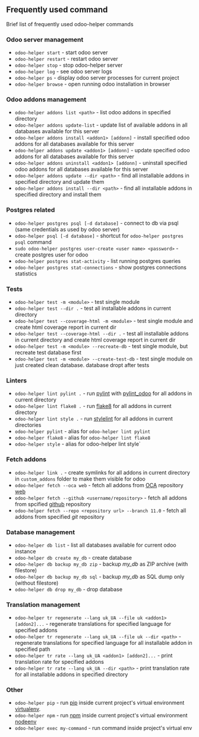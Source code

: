 ## Frequently used command

Brief list of frequently used odoo-helper commands

### Odoo server management
- `odoo-helper start` - start odoo server
- `odoo-helper restart` - restart odoo server
- `odoo-helper stop` - stop odoo-helper server
- `odoo-helper log` - see odoo server logs
- `odoo-helper ps` - display odoo server processes for current project
- `odoo-helper browse` - open running odoo installation in browser

### Odoo addons management
- `odoo-helper addons list <path>` - list odoo addons in specified directory
- `odoo-helper addons update-list` - update list of available addons in all databases available for this server
- `odoo-helper addons install <addon1> [addonn]` - install specified odoo addons for all databases available for this server
- `odoo-helper addons update <addon1> [addonn]` - update specified odoo addons for all databases available for this server
- `odoo-helper addons uninstall <addon1> [addonn]` - uninstall specified odoo addons for all databases available for this server
- `odoo-helper addons update --dir <path>` - find all installable addons in specified directory and update them
- `odoo-helper addons install --dir <path>` - find all installable addons in specified directory and install them

### Postgres related
- `odoo-helper postgres psql [-d database]` - connect to db via psql (same credentials as used by odoo server)
- `odoo-helper psql [-d database]` - shortcut for `odoo-helper postgres psql` command
- `sudo odoo-helper postgres user-create <user name> <password>` - create postgres user for odoo
- `odoo-helper postgres stat-activity` - list running postgres queries
- `odoo-helper postgres stat-connections` - show postgres connections statistics

### Tests
- `odoo-helper test -m <module>` - test single module
- `odoo-helper test --dir .` - test all installable addons in current directory
- `odoo-helper test --coverage-html -m <module>` - test single module and create html coverage report in current dir
- `odoo-helper test --coverage-html --dir .` - test all installable addons in current directory and create html coverage report in current dir
- `odoo-helper test -m <module> --recreate-db` - test single module, but recreate test database first
- `odoo-helper test -m <module> --create-test-db` - test single module on just created clean database. database dropt after tests

### Linters
- `odoo-helper lint pylint .` - run [pylint](https://www.pylint.org/) with [pylint\_odoo](https://pypi.org/project/pylint-odoo/) for all addons in current directory
- `odoo-helper lint flake8 .` - run [flake8](http://flake8.pycqa.org/en/latest/) for all addons in current directory
- `odoo-helper lint style .` - run [stylelint](https://stylelint.io/) for all addons in current directories
- `odoo-helper pylint` - alias for `odoo-helper lint pylint`
- `odoo-helper flake8` - alias for `odoo-helper lint flake8`
- `odoo-helper style` - alias for odoo-helper lint style`

### Fetch addons
- `odoo-helper link .` - create symlinks for all addons in current directory in `custom_addons` folder to make them visible for odoo
- `odoo-helper fetch --oca web` - fetch all addons from [OCA](https://odoo-community.org/) repository [web](https://github.com/OCA/web)
- `odoo-helper fetch --github <username/repository>` - fetch all addons from spcified [github](https://github.com) repository
- `odoo-helper fetch --repo <repository url> --branch 11.0` - fetch all addons from specified *git* repository

### Database management
- `odoo-helper db list` - list all databases available for current odoo instance
- `odoo-helper db create my_db` - create database
- `odoo-helper db backup my_db zip` - backup *my\_db* as ZIP archive (with filestore)
- `odoo-helper db backup my_db sql` - backup *my\_db* as SQL dump only (without filestore)
- `odoo-helper db drop my_db` - drop database

### Translation management
- `odoo-helper tr regenerate --lang uk_UA --file uk <addon1> [addon2]...` - regenerate translations for specified language for specified addons
- `odoo-helper tr regenerate --lang uk_UA --file uk --dir <path>` - regenerate translations for specified language for all installable addon in specified path
- `odoo-helper tr rate --lang uk_UA <addon1> [addon2]...` - print translation rate for specified addons
- `odoo-helper tr rate --lang uk_UA --dir <path>` - print translation rate for all installable addons in specified directory

### Other
- `odoo-helper pip` - run [pip](https://pypi.org/project/pip/) inside current project's virtual environment [virtualenv](https://virtualenv.pypa.io/en/stable/).
- `odoo-helper npm` - run [npm](https://www.npmjs.com/) inside current project's virtual environment [nodeenv](https://pypi.python.org/pypi/nodeenv)
- `odoo-helper exec my-command` - run command inside project's virtual env
